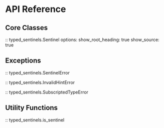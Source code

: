 # API Reference

## Core Classes

:: typed_sentinels.Sentinel
options:
show_root_heading: true
show_source: true

## Exceptions

:: typed_sentinels.SentinelError

:: typed_sentinels.InvalidHintError

:: typed_sentinels.SubscriptedTypeError

## Utility Functions

:: typed_sentinels.is_sentinel
